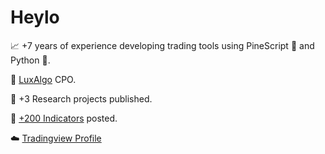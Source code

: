 # Heylo

📈 +7 years of experience developing trading tools using PineScript 🌲 and Python 🐍.

💼 [LuxAlgo](https://www.luxalgo.com) CPO.

🔬 +3 Research projects published.

📏 [+200 Indicators](https://www.tradingview.com/u/LuxAlgo/#published-scripts) posted.

☁️ [Tradingview Profile](https://www.tradingview.com/u/alexgrover/)
